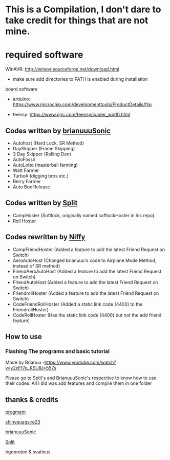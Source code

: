 # This is a Compilation, I don't dare to take credit for things that are not mine.


# required software
WinAVR: http://winavr.sourceforge.net/download.html

- make sure add directories to PATH is enabled during installation

board software

- arduino: https://www.microchip.com/developmenttools/ProductDetails/flip

- teensy: https://www.pjrc.com/teensy/loader_win10.html


## Codes written by [brianuuuSonic](https://www.youtube.com/watch?v=y2xFf7e_KSU)

- Autohost (Hard Lock, SR Method)
- DaySkipper (Frame Skipping)
- 3 Day Skipper (Rolling Den)
- AutoFossil 
- AutoLotto (masterball farming)
- Watt Farmer
- TurboA (digging bros etc.)
- Berry Farmer
- Auto Box Release

## Codes written by [Split](https://github.com/spl-t/swsh-auto-host)

- CampHoster (Softlock, originally named softlockHoster in his repo)
- Roll Hoster

## Codes rewritten by [Niffy](https://github.com/Niffilum)

- CampFriendHoster (Added a feature to add the latest Friend Request on Switch)
- AeroAutoHost (Changed brianuuu's code to Airplane Mode Method, instead of SR method)
- FriendAeroAutoHost (Added a feature to add the latest Friend Request on Switch)
- FriendAutoHost (Added a feature to add the latest Friend Request on Switch)
- FriendrollHoster (Added a feature to add the latest Friend Request on Switch)
- CodeFriendRollHoster (Added a static link code (4400) to the FriendrollHoster)
- CodeRollHoster (Has the static link code (4400) but not the add friend feature)

## How to use
### Flashing The programs and basic tutorial 
Made by Brianuu 
-https://www.youtube.com/watch?v=y2xFf7e_KSU&t=557s

Please go to [Split's](https://github.com/spl-t/swsh-auto-host) and [BrianuuuSonic's](https://www.youtube.com/user/brianuuusonic2) respective to know how to use their codes. All I did was add features and compile them in one folder


## thanks & credits
[progmem](https://github.com/progmem/Switch-Fightstick)

[shinyquagsire23](https://github.com/shinyquagsire23/Switch-Fightstick)

[brianuuuSonic](https://www.youtube.com/user/brianuuusonic2)

[Split](https://github.com/spl-t/swsh-auto-host)

bgoproton & svatinus 
